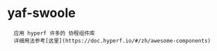 # yaf-swoole

```
  应用 hyperf 许多的 协程组件库
  详细用法参考[这里](https://doc.hyperf.io/#/zh/awesome-components)
```
